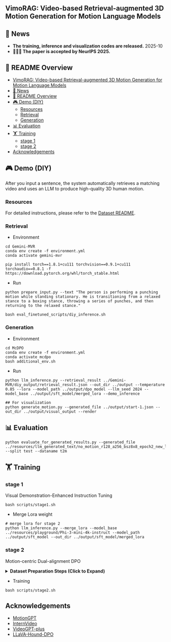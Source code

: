 ## VimoRAG: Video-based Retrieval-augmented 3D Motion Generation for Motion Language Models

## 📰 News

- **The training, inference and visualization codes are released.** 2025-10
- **🎉🎉🎉 The paper is accepted by NeurIPS 2025.**

## 📂 README Overview


- [VimoRAG: Video-based Retrieval-augmented 3D Motion Generation for Motion Language Models](#vimorag-video-based-retrieval-augmented-3d-motion-generation-for-motion-language-models)
- [📰 News](#-news)
- [📂 README Overview](#-readme-overview)
- [🎮 Demo (DIY)](#-demo-diy)
  - [Resources](#resources)
  - [Retrieval](#retrieval)
  - [Generation](#generation)
- [📊 Evaluation](#-evaluation)
- [🏋️ Training](#️-training)
  - [stage 1](#stage-1)
  - [stage 2](#stage-2)
- [Acknowledgements](#acknowledgements)

## 🎮 Demo (DIY)
After you input a sentence, the system automatically retrieves a matching video and uses an LLM to produce high-quality 3D human motion.


### Resources

For detailed instructions, please refer to the [Dataset README](./readme_dataset.md).


### Retrieval

- Environment
```shell
cd Gemini-MVR
conda env create -f environment.yml
conda activate gemini-mvr

pip install torch==1.8.1+cu111 torchvision==0.9.1+cu111 torchaudio==0.8.1 -f https://download.pytorch.org/whl/torch_stable.html
```
- Run
```shell
python prepare_input.py --text "The person is performing a punching motion while standing stationary. He is transitioning from a relaxed stance to a boxing stance, throwing a series of punches, and then returning to the relaxed stance."

bash eval_finetuned_scripts/diy_inference.sh 
```


### Generation
- Environment

```shell
cd McDPO
conda env create -f environment.yml
conda activate mcdpo
bash additional_env.sh

```
- Run
```shell
python llm_inference.py --retrieval_result ../Gemini-MVR/diy_output/retrieval_result.json --out_dir ../output --temperature 0.85 --lora --model_path ../output/dpo_model --llm_seed 2024 --model_base ../output/sft_model/merged_lora --demo_inference

## For visualization
python generate_motion.py --generated_file ../output/start-1.json --out_dir ../output/visual_output --render
```


## 📊 Evaluation

```shell
python evaluate_for_generated_results.py --generated_file ../resources/llm_generated_text/no_motion_r128_a256_bsz8x8_epoch2_new_llmseed2024_test_t2m/merge.json --split test --dataname t2m
```
## 🏋️ Training

### stage 1
Visual Demonstration-Enhanced Instruction Tuning


```shell
bash scripts/stage1.sh
```

- Merge Lora weight
```shell
# merge lora for stage 2
python llm_inference.py --merge_lora --model_base ../resources/playground/Phi-3-mini-4k-instruct --model_path ../output/sft_model --out_dir ../output/sft_model/merged_lora
```
### stage 2
Motion-centric Dual-alignment DPO

<details>
<summary><b>Dataset Preparation Steps (Click to Expand)</b></summary>

Sample the SFT model three times to obtain candidate data.

Note: This step is time-consuming, so we've prepared the data for you in advance. (Check the [Dataset README](./readme_dataset.md))
```shell
python llm_inference.py --retrieval_result ../resources/retrieval_inference_wild/train_t2m_top1_wild_new.json --seed 2024 --llm_seed 2024 --out_dir ../resources/llm_generated_text/no_motion_r128_a256_bsz8x8_epoch2_new_llmseed2024_train --temperature 0.9 --split train --lora --model_path ../output/sft_model --model_base ../resources/playground/Phi-3-mini-4k-instruct
```

- Generate the preference data for McDPO training
```shell
python evaluate_for_generated_results.py --generated_file ../resources/dataset/t2m_r128_a256_bsz8x8_epoch2_new_train_3seed.json --fid_weight 0.9 --match_weight 0.1 --split train --dataname t2m --vqvae_path ../resources/pretrained_vqvae/t2m.pth --sft_file ../resources/dataset/train_top1_t2m_new.json --dpo_file ../resources/dataset/no_motion_r128_a256_bsz8x8_epoch2_new_train_3seed_self.json --dpo_selection
```
</details>


- Training

```shell
bash scripts/stage2.sh
```

## Acknowledgements

- [MotionGPT](https://github.com/qiqiApink/MotionGPT)
- [InternVideo](https://github.com/OpenGVLab/InternVideo)
- [VideoGPT-plus](https://github.com/mbzuai-oryx/VideoGPT-plus)
- [LLaVA-Hound-DPO](https://github.com/RifleZhang/LLaVA-Hound-DPO)